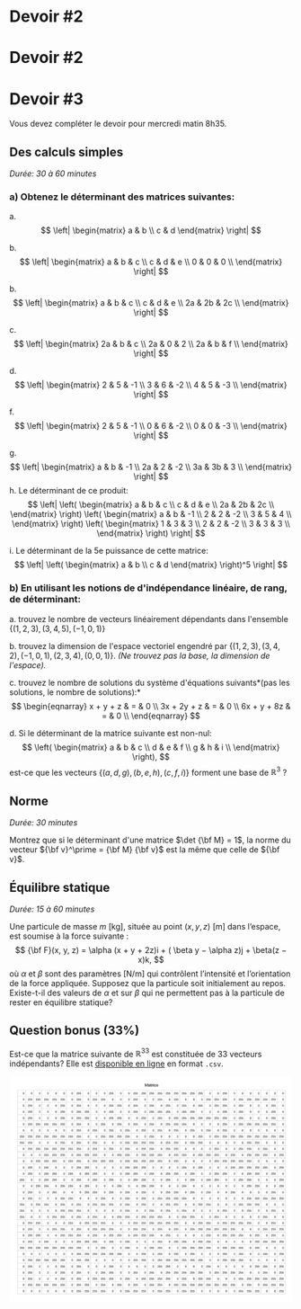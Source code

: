 # Devoir #2

# Devoir #2

<div style="page-break-after: always;"></div> 

# Devoir #3

Vous devez compléter le devoir pour mercredi matin 8h35.

## Des calculs simples

*Durée: 30 à 60 minutes*

### a) Obtenez le déterminant des matrices suivantes:

a. 
$$
\left|
\begin{matrix}
a & b \\
c & d
\end{matrix}
\right|
$$

b. 
$$
\left|
\begin{matrix}
a & b & c \\
c & d & e \\
0 & 0 & 0 \\
\end{matrix}
\right|
$$

b. 
$$
\left|
\begin{matrix}
a & b & c \\
c & d & e \\
2a & 2b & 2c \\
\end{matrix}
\right|
$$

c. 
$$
\left|
\begin{matrix}
2a & b & c \\
2a & 0 & 2 \\
2a & b & f \\
\end{matrix}
\right|
$$

d. 
$$
\left|
\begin{matrix}
2 & 5 & -1 \\
3 & 6 & -2 \\
4 & 5 & -3 \\
\end{matrix}
\right|
$$

f. 
$$
\left|
\begin{matrix}
2 & 5 & -1 \\
0 & 6 & -2 \\
0 & 0 & -3 \\
\end{matrix}
\right|
$$

g. 
$$
\left|
\begin{matrix}
a & b & -1 \\
2a & 2 & -2 \\
3a & 3b & 3 \\
\end{matrix}
\right|
$$
h. Le déterminant de ce produit:
$$
\left|
\left(
\begin{matrix}
a & b & c \\
c & d & e \\
2a & 2b & 2c \\
\end{matrix}
\right)
\left(
\begin{matrix}
a & b & -1 \\
2 & 2 & -2 \\
3 & 5 & 4 \\
\end{matrix}
\right)
\left(
\begin{matrix}
1 & 3 & 3 \\
2 & 2 & -2 \\
3 & 3 & 3 \\
\end{matrix}
\right)
\right|
$$

i. Le déterminant de la 5e puissance de cette matrice:
$$
\left|
\left(
\begin{matrix}
a & b  \\
c & d 
\end{matrix}
\right)^5
\right|
$$



###  b) En utilisant les notions de d'indépendance linéaire, de rang, de déterminant:

a. trouvez le nombre de vecteurs linéairement dépendants dans l'ensemble $\left\{ (1,2,3), (3,4,5), (-1,0,1) \right\}$

b. trouvez la dimension de l'espace vectoriel engendré par $\left\{ (1,2,3), (3,4,2), (-1,0,1), (2,3,4), (0,0,1)\right\}$.  *(Ne trouvez pas la base, la dimension de l'espace).*

c. trouvez le nombre de solutions du système d'équations suivants*(pas les solutions, le nombre de solutions):*
$$
\begin{eqnarray}
x + y + z & = & 0 \\
3x + 2y + z & = & 0 \\
6x + y + 8z & = & 0 \\
\end{eqnarray}
$$

d. Si le déterminant de la matrice suivante est non-nul:
$$
\left(
\begin{matrix}
a & b & c \\
d & e & f \\
g & h & i \\
\end{matrix}
\right),
$$
est-ce que les vecteurs $\left\{(a,d,g),(b,e,h),(c,f,i)\right\}$ forment une base de ${\mathbb{R}^3}$ ?

## Norme

*Durée: 30 minutes*

Montrez que si le déterminant d'une matrice $\det {\bf M} = 1$, la norme du vecteur ${\bf v}^\prime = {\bf M} {\bf v}$ est la même que celle de ${\bf v}$.

## Équilibre statique

*Durée: 15 à 60 minutes*

Une particule de masse $m$ [kg], située au point $(x,y,z)$ [m] dans l’espace, est soumise à la force suivante :
$$
{\bf F}(x, y, z) = \alpha (x + y + 2z)i + ( \beta y − \alpha z)j + \beta(z − x)k,
$$
où $\alpha$ et $\beta$  sont des paramètres [N/m] qui contrôlent l’intensité et l’orientation de la force appliquée. Supposez que la particule soit initialement au repos. Existe-t-il des valeurs de $\alpha$ et sur $\beta$ qui ne permettent pas à la particule de rester en équilibre statique?

## Question bonus (33%)

Est-ce que la matrice suivante de $\mathbb{R}^{33}$ est constituée de 33 vecteurs indépendants? Elle est [disponible en ligne](http://bit.ly/2moB8a1) en format `.csv`. 

![image-20190920093720128](PHY-1001-2019-DEV3.assets/image-20190920093720128.png)